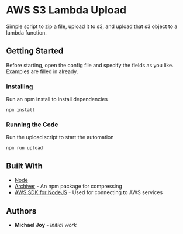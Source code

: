 # AWS S3 Lambda Upload
Simple script to zip a file, upload it to s3, and upload that s3 object to a lambda function.

## Getting Started

Before starting, open the config file and specify the fields as you like. Examples are filled in already.

### Installing

Run an npm install to install dependencies

```
npm install
```

### Running the Code

Run the upload script to start the automation

```
npm run upload
```

## Built With

* [Node](https://nodejs.org/)
* [Archiver](https://www.npmjs.com/package/archiver) - An npm package for compressing
* [AWS SDK for NodeJS](https://aws.amazon.com/sdk-for-node-js/) - Used for connecting to AWS services

## Authors

* **Michael Joy** - *Initial work*
